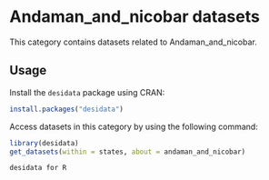 
# Andaman_and_nicobar datasets
This category contains datasets related to Andaman_and_nicobar.
## Usage
Install the `desidata` package using CRAN:
```r
install.packages("desidata")
```
Access datasets in this category by using the following command:
```r
library(desidata)
get_datasets(within = states, about = andaman_and_nicobar)
```
`desidata for R`
